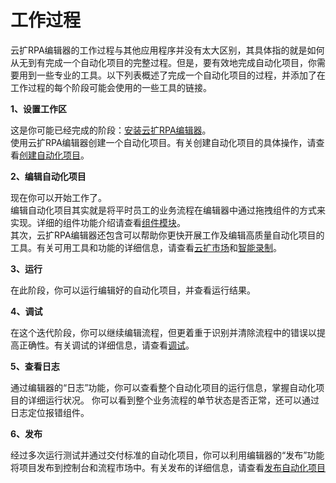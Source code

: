 # 工作过程 

云扩RPA编辑器的工作过程与其他应用程序并没有太大区别，其具体指的就是如何从无到有完成一个自动化项目的完整过程。但是，要有效地完成自动化项目，你需要用到一些专业的工具。以下列表概述了完成一个自动化项目的过程，并添加了在工作过程的每个阶段可能会使用的一些工具的链接。 

**1、设置工作区**

这是你可能已经完成的阶段：[安装云扩RPA编辑器](./Settings/Installation.md?_v=Community)。 <br>
使用云扩RPA编辑器创建一个自动化项目。有关创建自动化项目的具体操作，请查看[创建自动化项目](./AutomationProjects/CreateProject.md?_v=Community)。 

**2、编辑自动化项目** 

现在你可以开始工作了。 <br>
编辑自动化项目其实就是将平时员工的业务流程在编辑器中通过拖拽组件的方式来实现。详细的组件功能介绍请查看[组件模块](../Activities/ComponentsIntroduction.md?_v=Community)。<br>
其次，云扩RPA编辑器还包含可以帮助你更快开展工作及编辑高质量自动化项目的工具。有关可用工具和功能的详细信息，请查看[云扩市场](./Market.md?_v=Community)和[智能录制](./Recording/Recording.md?_v=Community)。

<!-- ![编辑器自动化项目](https://docimages.blob.core.chinacloudapi.cn/images/Studio/workingProcess/writeProject.png) -->

**3、运行** 

在此阶段，你可以运行编辑好的自动化项目，并查看运行结果。

<!-- ![运行](https://docimages.blob.core.chinacloudapi.cn/images/Studio/workingProcess/runProject.png) -->

**4、调试**

在这个迭代阶段，你可以继续编辑流程，但更着重于识别并清除流程中的错误以提高正确性。有关调试的详细信息，请查看[调试](./Debugging.md?_v=Community)。

<!-- ![调试](https://docimages.blob.core.chinacloudapi.cn/images/Studio/workingProcess/debugProject.png) -->

**5、查看日志** 

通过编辑器的“日志”功能，你可以查看整个自动化项目的运行信息，掌握自动化项目的详细运行状况。 你可以看到整个业务流程的单节状态是否正常，还可以通过日志定位报错组件。

<!-- ![查看日志](https://docimages.blob.core.chinacloudapi.cn/images/Studio/workingProcess/viewLog.png) -->

**6、发布**

经过多次运行测试并通过交付标准的自动化项目，你可以利用编辑器的“发布”功能将项目发布到控制台和流程市场中。有关发布的详细信息，请查看[发布自动化项目](./AutomationProjects/PublishProject.md?_v=Community)

<!-- ![发布](https://docimages.blob.core.chinacloudapi.cn/images/Studio/workingProcess/publishProject.png) -->

